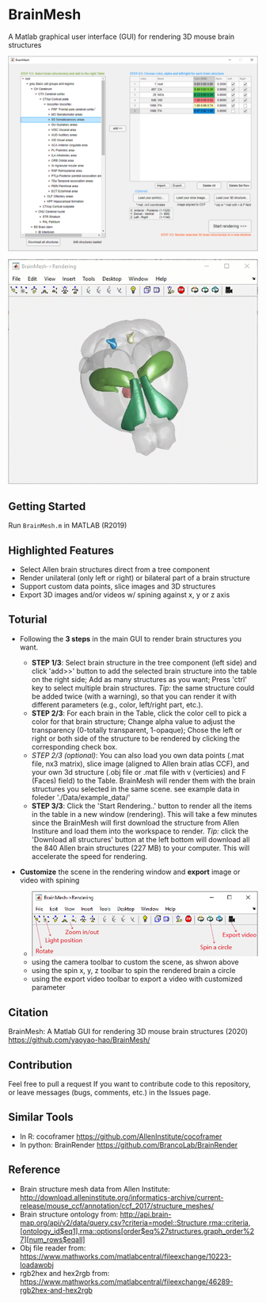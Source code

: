 # BrainMesh

A Matlab graphical user interface (GUI) for rendering 3D mouse brain structures

![alt text](https://github.com/yaoyao-hao/BrainMesh/blob/master/docs/media/maingui.png)

![alt text](https://github.com/yaoyao-hao/BrainMesh/blob/master/docs/media/spin.gif)

## Getting Started
Run ```BrainMesh.m``` in MATLAB (R2019)
## Highlighted Features
* Select Allen brain structures direct from a tree component
* Render unilateral (only left or right) or bilateral part of a brain structure
* Support custom data points, slice images and 3D structures
* Export 3D images and/or videos w/ spining against x, y or z axis
## Toturial
* Following the **3 steps** in the main GUI to render brain structures you want.

  - **STEP 1/3**: Select brain structure in the tree component (left side) and click 'add>>' button to add the selected brain structure into the table on the right side; Add as many structures as you want; Press 'ctrl' key to select multiple brain structures. *Tip:* the same structure could be added twice (with a warning), so that you can render it with different parameters (e.g., color, left/right part, etc.).
  - **STEP 2/3**: For each brain in the Table, click the color cell to pick a color for that brain structure; Change alpha value to adjust the transparency (0-totally transparent, 1-opaque); Chose the left or right or both side of the structure to be rendered by clicking the corresponding check box.
  - *STEP 2/3 (optional)*: You can also load you own data points (.mat file, nx3 matrix), slice image (aligned to Allen brain atlas CCF), and your own 3d structure (.obj file or .mat file with v (verticies) and F (Faces) field) to the Table. BrainMesh will render them with the brain structures you selected in the same scene. see example data in foleder './Data/example_data/'
  - **STEP 3/3**: Click the 'Start Rendering..' button to render all the items in the table in a new window (rendering). This will take a few minutes since the BrainMesh will first download the structure from Allen Institure and load them into the workspace to render. *Tip:* click the 'Download all structures' button at the left bottom will download all the 840 Allen brain structures (227 MB) to your computer. This will accelerate the speed for rendering.
  
* **Customize** the scene in the rendering window and **export** image or video with spining
  - ![alt text](https://github.com/yaoyao-hao/BrainMesh/blob/master/docs/media/toolbar.png)
  - using the camera toolbar to custom the scene, as shwon above
  - using the spin x, y, z toolbar to spin the rendered brain a circle
  - using the export video toolbar to export a video with customized parameter

## Citation
BrainMesh: A Matlab GUI for rendering 3D mouse brain structures (2020) https://github.com/yaoyao-hao/BrainMesh/
## Contribution
Feel free to pull a request If you want to contribute code to this repository, or leave messages (bugs, comments, etc.) in the Issues page.
## Similar Tools
* In R: cocoframer https://github.com/AllenInstitute/cocoframer
* In python: BrainRender https://github.com/BrancoLab/BrainRender
## Reference
* Brain structure mesh data from Allen Institute: http://download.alleninstitute.org/informatics-archive/current-release/mouse_ccf/annotation/ccf_2017/structure_meshes/
* Brain structure ontology from: http://api.brain-map.org/api/v2/data/query.csv?criteria=model::Structure,rma::criteria,[ontology_id$eq1],rma::options[order$eq%27structures.graph_order%27][num_rows$eqall]
* Obj file reader from: https://www.mathworks.com/matlabcentral/fileexchange/10223-loadawobj 
* rgb2hex and hex2rgb from: https://www.mathworks.com/matlabcentral/fileexchange/46289-rgb2hex-and-hex2rgb
